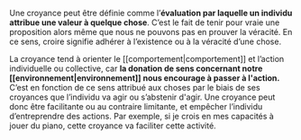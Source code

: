 Une croyance peut être définie comme l’**évaluation par laquelle un individu attribue une valeur à quelque chose**. C’est le fait de tenir pour vraie une proposition alors même que nous ne pouvons pas en prouver la véracité. En ce sens, croire signifie adhérer à l’existence ou à la véracité d’une chose.

La croyance tend à orienter le [[comportement|comportement]] et l’action individuelle ou collective, car **la donation de sens concernant notre [[environnement|environnement]] nous encourage à passer à l'action.** C’est en fonction de ce sens attribué aux choses par le biais de ses croyances que l’individu va agir ou s’abstenir d'agir. Une croyance peut donc être facilitante ou au contraire limitante, et empêcher l’individu d’entreprendre des actions. Par exemple, si je crois en mes capacités à jouer du piano, cette croyance va faciliter cette activité. 